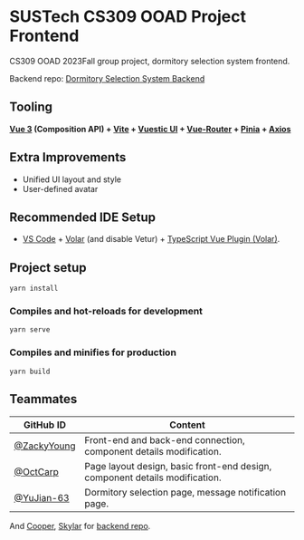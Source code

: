 # SUSTech CS309 OOAD Project Frontend

CS309 OOAD 2023Fall group project, dormitory selection system frontend.

Backend repo: [Dormitory Selection System Backend](https://github.com/Cooper-Zhong/CS309-OOAD-Dorm-Selection)

## Tooling 

 **[Vue 3](https://vuejs.org/) (Composition API) + [Vite](https://vitejs.dev/) + [Vuestic UI](https://ui.vuestic.dev/)  + [Vue-Router](https://router.vuejs.org/) + [Pinia](https://pinia.vuejs.org/) + [Axios](https://axios-http.com/)**

## Extra Improvements

- Unified UI layout and style
- User-defined avatar

## Recommended IDE Setup

- [VS Code](https://code.visualstudio.com/) + [Volar](https://marketplace.visualstudio.com/items?itemName=Vue.volar) (and disable Vetur) + [TypeScript Vue Plugin (Volar)](https://marketplace.visualstudio.com/items?itemName=Vue.vscode-typescript-vue-plugin).

## Project setup
```
yarn install
```

### Compiles and hot-reloads for development

```
yarn serve
```

### Compiles and minifies for production

```
yarn build
```

## Teammates

| GitHub ID                                    | Content                                                      |
| -------------------------------------------- | ------------------------------------------------------------ |
| [@ZackyYoung](https://github.com/ZackyYoung) | Front-end and back-end connection, component details modification. |
| [@OctCarp](https://github.com/OctCarp)       | Page layout design, basic front-end design, component details modification. |
| [@YuJian-63](https://github.com/YuJian-63)   | Dormitory selection page, message notification page.         |

And [Cooper](https://github.com/Cooper-Zhong), [Skylar](https://github.com/tianxunLu) for [backend repo](https://github.com/Cooper-Zhong/CS309-OOAD-Dorm-Selection).


